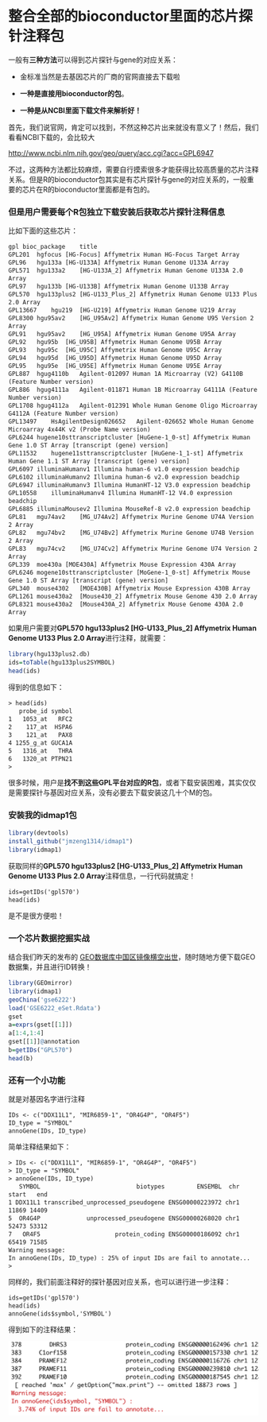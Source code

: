 # 整合全部的bioconductor里面的芯片探针注释包

一般有**三种方法**可以得到芯片探针与gene的对应关系：

- 金标准当然是去基因芯片的厂商的官网直接去下载啦

- **一种是直接用bioconductor的包**。

- **一种是从NCBI里面下载文件来解析好！**

首先，我们说官网，肯定可以找到，不然这种芯片出来就没有意义了！然后，我们看看NCBI下载的，会比较大

http://www.ncbi.nlm.nih.gov/geo/query/acc.cgi?acc=GPL6947

不过，这两种方法都比较麻烦，需要自行摸索很多才能获得比较高质量的芯片注释关系。但是R的bioconductor包其实是有芯片探针与gene的对应关系的，一般重要的芯片在R的bioconductor里面都是有包的。

### 但是用户需要每个R包独立下载安装后获取芯片探针注释信息

比如下面的这些芯片：

```
gpl	bioc_package	title
GPL201	hgfocus	[HG-Focus] Affymetrix Human HG-Focus Target Array
GPL96	hgu133a	[HG-U133A] Affymetrix Human Genome U133A Array
GPL571	hgu133a2	[HG-U133A_2] Affymetrix Human Genome U133A 2.0 Array
GPL97	hgu133b	[HG-U133B] Affymetrix Human Genome U133B Array
GPL570	hgu133plus2	[HG-U133_Plus_2] Affymetrix Human Genome U133 Plus 2.0 Array
GPL13667	hgu219	[HG-U219] Affymetrix Human Genome U219 Array
GPL8300	hgu95av2	[HG_U95Av2] Affymetrix Human Genome U95 Version 2 Array
GPL91	hgu95av2	[HG_U95A] Affymetrix Human Genome U95A Array
GPL92	hgu95b	[HG_U95B] Affymetrix Human Genome U95B Array
GPL93	hgu95c	[HG_U95C] Affymetrix Human Genome U95C Array
GPL94	hgu95d	[HG_U95D] Affymetrix Human Genome U95D Array
GPL95	hgu95e	[HG_U95E] Affymetrix Human Genome U95E Array
GPL887	hgug4110b	Agilent-012097 Human 1A Microarray (V2) G4110B (Feature Number version)
GPL886	hgug4111a	Agilent-011871 Human 1B Microarray G4111A (Feature Number version)
GPL1708	hgug4112a	Agilent-012391 Whole Human Genome Oligo Microarray G4112A (Feature Number version)
GPL13497	HsAgilentDesign026652	Agilent-026652 Whole Human Genome Microarray 4x44K v2 (Probe Name version)
GPL6244	hugene10sttranscriptcluster	[HuGene-1_0-st] Affymetrix Human Gene 1.0 ST Array [transcript (gene) version]
GPL11532	hugene11sttranscriptcluster	[HuGene-1_1-st] Affymetrix Human Gene 1.1 ST Array [transcript (gene) version]
GPL6097	illuminaHumanv1	Illumina human-6 v1.0 expression beadchip
GPL6102	illuminaHumanv2	Illumina human-6 v2.0 expression beadchip
GPL6947	illuminaHumanv3	Illumina HumanHT-12 V3.0 expression beadchip
GPL10558	illuminaHumanv4	Illumina HumanHT-12 V4.0 expression beadchip
GPL6885	illuminaMousev2	Illumina MouseRef-8 v2.0 expression beadchip
GPL81	mgu74av2	[MG_U74Av2] Affymetrix Murine Genome U74A Version 2 Array
GPL82	mgu74bv2	[MG_U74Bv2] Affymetrix Murine Genome U74B Version 2 Array
GPL83	mgu74cv2	[MG_U74Cv2] Affymetrix Murine Genome U74 Version 2 Array
GPL339	moe430a	[MOE430A] Affymetrix Mouse Expression 430A Array
GPL6246	mogene10sttranscriptcluster	[MoGene-1_0-st] Affymetrix Mouse Gene 1.0 ST Array [transcript (gene) version]
GPL340	mouse4302	[MOE430B] Affymetrix Mouse Expression 430B Array
GPL1261	mouse430a2	[Mouse430_2] Affymetrix Mouse Genome 430 2.0 Array
GPL8321	mouse430a2	[Mouse430A_2] Affymetrix Mouse Genome 430A 2.0 Array
```

如果用户需要对**GPL570	hgu133plus2	[HG-U133_Plus_2] Affymetrix Human Genome U133 Plus 2.0 Array**进行注释，就需要：

```r
library(hgu133plus2.db)
ids=toTable(hgu133plus2SYMBOL)
head(ids)
```

得到的信息如下：

```
> head(ids)
   probe_id symbol
1   1053_at   RFC2
2    117_at  HSPA6
3    121_at   PAX8
4 1255_g_at GUCA1A
5   1316_at   THRA
6   1320_at PTPN21
> 
```

很多时候，用户是**找不到这些GPL平台对应的R包**，或者下载安装困难，其实仅仅是需要探针与基因对应关系，没有必要去下载安装这几十个M的包。

### 安装我的idmap1包

```r
library(devtools)
install_github("jmzeng1314/idmap1")
library(idmap1)
```

获取同样的**GPL570	hgu133plus2	[HG-U133_Plus_2] Affymetrix Human Genome U133 Plus 2.0 Array**注释信息，一行代码就搞定！

```
ids=getIDs('gpl570')
head(ids)
```

是不是很方便啦！

### 一个芯片数据挖掘实战

结合我们昨天的发布的 [GEO数据库中国区镜像横空出世](https://mp.weixin.qq.com/s/0rXp-n4NvCmwqh4eyGJvQw)，随时随地方便下载GEO数据集，并且进行ID转换！

```r
library(GEOmirror)
library(idmap1) 
geoChina('gse6222')
load('GSE6222_eSet.Rdata')
gset
a=exprs(gset[[1]])
a[1:4,1:4]
gset[[1]]@annotation
b=getIDs("GPL570")
head(b)
```

### 还有一个小功能

就是对基因名字进行注释

```
IDs <- c("DDX11L1", "MIR6859-1", "OR4G4P", "OR4F5")
ID_type = "SYMBOL"
annoGene(IDs, ID_type)
```

简单注释结果如下：

```
> IDs <- c("DDX11L1", "MIR6859-1", "OR4G4P", "OR4F5")
> ID_type = "SYMBOL"
> annoGene(IDs, ID_type)
   SYMBOL                           biotypes         ENSEMBL  chr start   end
1 DDX11L1 transcribed_unprocessed_pseudogene ENSG00000223972 chr1 11869 14409
5  OR4G4P             unprocessed_pseudogene ENSG00000268020 chr1 52473 53312
7   OR4F5                     protein_coding ENSG00000186092 chr1 65419 71585
Warning message:
In annoGene(IDs, ID_type) : 25% of input IDs are fail to annotate... 
> 
```

同样的，我们前面注释好的探针基因对应关系，也可以进行进一步注释：

```
ids=getIDs('gpl570')
head(ids)
annoGene(ids$symbol,'SYMBOL')
```

得到如下的注释结果：

![image-20191201205618339](readme.assets/image-20191201205618339.png)